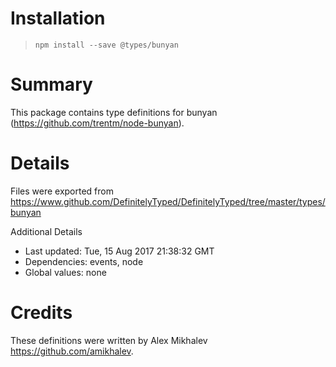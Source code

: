 # Installation
> `npm install --save @types/bunyan`

# Summary
This package contains type definitions for bunyan (https://github.com/trentm/node-bunyan).

# Details
Files were exported from https://www.github.com/DefinitelyTyped/DefinitelyTyped/tree/master/types/bunyan

Additional Details
 * Last updated: Tue, 15 Aug 2017 21:38:32 GMT
 * Dependencies: events, node
 * Global values: none

# Credits
These definitions were written by Alex Mikhalev <https://github.com/amikhalev>.
